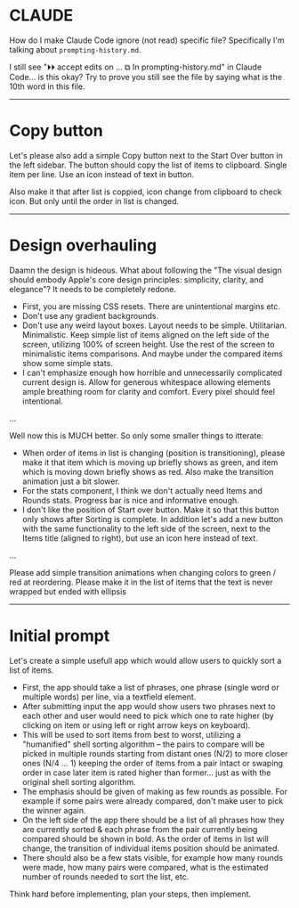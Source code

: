 # CLAUDE

How do I make Claude Code ignore (not read) specific file? Specifically I'm talking about `prompting-history.md`.

I still see "⏵⏵ accept edits on ... ⧉ In prompting-history.md" in Claude Code... is this okay? Try to prove you still see the file by saying what is the 10th word in this file.

---

# Copy button

Let's please also add a simple Copy button next to the Start Over button in the left sidebar. The button should copy the list of items to clipboard. Single item per line. Use an icon instead of text in button.

Also make it that after list is coppied, icon change from clipboard to check icon. But only until the order in list is changed.

---

# Design overhauling

Daamn the design is hideous. What about following the "The visual design should embody Apple's core design principles: simplicity, clarity, and elegance"? It needs to be completely redone.

- First, you are missing CSS resets. There are unintentional margins etc.
- Don't use any gradient backgrounds.
- Don't use any weird layout boxes. Layout needs to be simple. Utilitarian. Minimalistic. Keep simple list of items aligned on the left side of the screen, utilizing 100% of screen height. Use the rest of the screen to minimalistic items comparisons. And maybe under the compared items show some simple stats.
- I can't emphasize enough how horrible and unnecessarily complicated current design is. Allow for generous whitespace allowing elements ample breathing room for clarity and comfort. Every pixel should feel intentional.

...

Well now this is MUCH better. So only some smaller things to itterate:

- When order of items in list is changing (position is transitioning), please make it that item which is moving up briefly shows as green, and item which is moving down briefly shows as red. Also make the transition animation just a bit slower.
- For the stats component, I think we don't actually need Items and Rounds stats. Progress bar is nice and informative enough.
- I don't like the position of Start over button. Make it so that this button only shows after Sorting is complete. In addition let's add a new button with the same functionality to the left side of the screen, next to the Items title (aligned to right), but use an icon here instead of text.

...

Please add simple transition animations when changing colors to green / red at reordering.
Please make it in the list of items that the text is never wrapped but ended with ellipsis

---

# Initial prompt

Let's create a simple usefull app which would allow users to quickly sort a list of items.

- First, the app should take a list of phrases, one phrase (single word or multiple words) per line, via a textfield element.
- After submitting input the app would show users two phrases next to each other and user would need to pick which one to rate higher (by clicking on item or using left or right arrow keys on keyboard).
- This will be used to sort items from best to worst, utilizing a "humanified" shell sorting algorithm – the pairs to compare will be picked in multiple rounds starting from distant ones (N/2) to more closer ones (N/4 ... 1) keeping the order of items from a pair intact or swaping order in case later item is rated higher than former... just as with the original shell sorting algorithm.
- The emphasis should be given of making as few rounds as possible. For example if some pairs were already compared, don't make user to pick the winner again.
- On the left side of the app there should be a list of all phrases how they are currently sorted & each phrase from the pair currently being compared should be shown in bold. As the order of items in list will change, the transition of individual items position should be animated.
- There should also be a few stats visible, for example how many rounds were made, how many pairs were compared, what is the estimated number of rounds needed to sort the list, etc.

Think hard before implementing, plan your steps, then implement.
